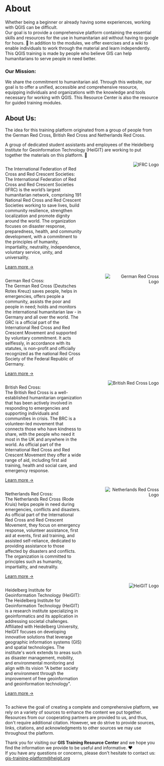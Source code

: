 # About

Whether being a beginner or already having some experiences, working with QGIS can be difficult.  
Our goal is to provide a comprehensive platform containing the essential skills and resources for the use in humanitarian aid without having to google for hours. 🔎
In addition to the modules, we offer exercises and a wiki to enable individuals to work through the material and learn independently.  
This QGIS training is made by people who believe GIS can help humanitarians to serve people in need better. 

### Our Mission:
We share the commitment to humanitarian aid. Through this website, our goal is to offer a unified, accessible and comprehensive resource, equipping individuals and organizations with the knowledge and tools necessary for working with QGIS. 
This Resource Center is also the resource for guided training modules.

## About Us:

The idea for this training platform originated from a group of people from the German Red Cross, British Red Cross and Netherlands Red Cross.

A group of dedicated student assistants and employees of the Heidelberg Institute for Geoinformation Technology (HeiGIT) are working to put together the materials on this platform. 🔨

<style>
  .container {
    display: flex;
    justify-content: space-between;
    align-items: flex-start;
  }

  .organization {
    width: 50%; 
  }

  .logo {
    width: 35%; 
    text-align: right;
  }
</style>


<div class="container">
  <div class="organization">
    <p>The International Federation of Red Cross and Red Crescent Societies:<br>
      The International Federation of Red Cross and Red Crescent Societies (IFRC) is the world’s largest humanitarian network, comprising 191 National Red Cross and Red Crescent Societies working to save lives, build community resilience, strengthen localization and promote dignity around the world. The organization focuses on disaster response, preparedness, health, and community development, with a commitment to the principles of humanity, impartiality, neutrality, independence, voluntary service, unity, and universality.

[Learn more →](https://www.ifrc.org)

</p>
  </div>

  <div class="logo">
    <img src="https://www.ifrc.org/themes/custom/ifrc_theme/dist/images/Logo-Horizontal-RGB.svg" alt="IFRC Logo">
  </div>
</div>


<div class="container">
  <div class="organization">
    <p>
German Red Cross:
<br>
      The German Red Cross (Deutsches Rotes Kreuz) saves people, helps in emergencies, offers people a community, assists the poor and people in need; holds and monitors the international humanitarian law - in Germany and all over the world. The GRC is a official part of the International Red Cross and Red Crescent Movement and supported by voluntary commitment. It acts selflessly, in accordance with its statutes, is non-profit and officially recognized as the national Red Cross Society of the Federal Republic of Germany. 
      
[Learn more →](https://www.drk.de)   
</p>
  </div>

  <div class="logo">
    <img src="https://www.drk.de/typo3conf/ext/plus_drk_base/Resources/Public/Images/logo-drk.svg" alt="German Red Cross Logo">
  </div>
</div>

<div class="container">
  <div class="organization">
    <p>British Red Cross:<br>
      The British Red Cross is a well-established humanitarian organization that has been actively involved in responding to emergencies and supporting individuals and communities in crisis. The BRC is a volunteer-led movement that connects those who have kindness to share, with the people who need it most in the UK and anywhere in the world. As official part of the International Red Cross and Red Crescent Movement they offer a wide range of aid,  including first aid training, health and social care, and emergency response. 

[Learn more →](https://www.redcross.org.uk)
</p>
  </div>

  <div class="logo">
    <img src="https://upload.wikimedia.org/wikipedia/commons/thumb/2/2a/British_Red_Cross_logo.svg/520px-British_Red_Cross_logo.svg.png" alt="British Red Cross Logo">
  </div>
</div>

<div class="container">
  <div class="organization">
    <p>Netherlands Red Cross:<br>
      The Netherlands Red Cross (Rode Kruis) helps people in need during emergencies, conflicts and disasters. As official part of the International Red Cross and Red Crescent Movement, they focus on emergency response, volunteer assistance, first aid at events, first aid training, and assisted self-reliance, dedicated to providing assistance to those affected by disasters and conflicts. The organization is committed to principles such as humanity, impartiality, and neutrality.

[Learn more →](https://www.rodekruis.nl/en/)
</p>
  </div>

  <div class="logo">
    <img src="https://www.rodekruis.nl/en/wp-content/themes/socialbrothers/assets/rode-kruis-logo-nav.svg" alt="Netherlands Red Cross Logo">
  </div>
</div>

<div class="container">
  <div class="organization">
    <p>Heidelberg Institute for Geoinformation Technology (HeiGIT):<br>
      The Heidelberg Institute for Geoinformation Technology (HeiGIT) is a research institute specializing in geoinformatics and its application in addressing societal challenges. Affiliated with Heidelberg University, HeiGIT focuses on developing innovative solutions that leverage geographic information systems (GIS) and spatial technologies. The institute's work extends to areas such as disaster management, mobility, and environmental monitoring and align with its vision "A better society and environment through the improvement of free geoinformation and geoinformation technology".

[Learn more →](https://heigit.org)
      </p>
  </div>

  <div class="logo">
    <img src="https://heigit.org/wp-content/uploads/2024/07/HeiGIT_Logo_base.png" alt="HeiGIT Logo">
  </div>
</div>

To achieve the goal of creating a complete and comprehensive platform, we rely on a variety of sources to enhance the content we put together. Resources from our cooperating partners are provided to us, and thus, don't require additional citation. However, we do strive to provide sources, links, citations, and acknowledgments to other sources we may use throughout the platform.

Thank you for visiting our **GIS Training Resource Center** and we hope you find the information we provide to be useful and informative. ❤️  
If you have any questions or concerns, please don't hesitate to contact us:  
gis-training-platform@heigit.org